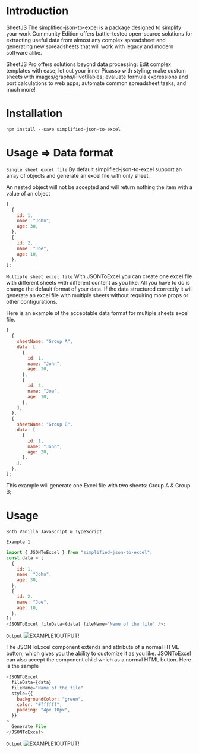 # Introduction

SheetJS
The simplified-json-to-excel is a package designed to simplify your work Community Edition offers battle-tested open-source solutions for extracting useful data from almost any complex spreadsheet and generating new spreadsheets that will work with legacy and modern software alike.

SheetJS Pro offers solutions beyond data processing: Edit complex templates with ease; let out your inner Picasso with styling; make custom sheets with images/graphs/PivotTables; evaluate formula expressions and port calculations to web apps; automate common spreadsheet tasks, and much more!

# Installation

`npm install --save simplified-json-to-excel`

# Usage => Data format

`Single sheet excel file`
By default simplified-json-to-excel support an array of objects and generate an excel file with only sheet.

An nested object will not be accepted and will return nothing the item with a value of an object

```js
[
  {
    id: 1,
    name: "John",
    age: 30,
  },
  {
    id: 2,
    name: "Joe",
    age: 10,
  },
];
```

`Multiple sheet excel file`
With JSONToExcel you can create one excel file with different sheets with different content as you like.
All you have to do is change the default format of your data.
If the data structured correctly it will generate an excel file with multiple sheets without requiring more props or other configurations.

Here is an example of the acceptable data format for multiple sheets excel file.

```js
[
  {
    sheetName: "Group A",
    data: [
      {
        id: 1,
        name: "John",
        age: 30,
      },
      {
        id: 2,
        name: "Joe",
        age: 10,
      },
    ],
  },
  {
    sheetName: "Group B",
    data: [
      {
        id: 1,
        name: "John",
        age: 20,
      },
    ],
  },
];
```

This example will generate one Excel file with two sheets: Group A & Group B;

# Usage

`Both Vanilla JavaScript & TypeScript`

`Example 1`

```js
import { JSONToExcel } from "simplified-json-to-excel";
const data = [
  {
    id: 1,
    name: "John",
    age: 30,
  },
  {
    id: 2,
    name: "Joe",
    age: 10,
  },
];
<JSONToExcel fileData={data} fileName="Name of the file" />;
```

`Output`
![EXAMPLE1OUTPUT!](https://drive.google.com/file/d/1QgwzFWkMHreTB9rQE_1VeSWfsxr6_9L_/view?usp=sharing)

The JSONToExcel component extends and attribute of a normal HTML button, which gives you the ability to customize it as you like.
JSONToExcel can also accept the component child which as a normal HTML button.
Here is the sample

```js
<JSONToExcel
  fileData={data}
  fileName="Name of the file"
  style={{
    backgroundColor: "green",
    color: "#ffffff",
    padding: "4px 10px",
  }}
>
  Generate File
</JSONToExcel>
```

`Output`
![EXAMPLE1OUTPUT!](https://drive.google.com/file/d/1YcxgUJfDvi6KYjcrrckIkcdAoTARouBs/view?usp=sharing)
